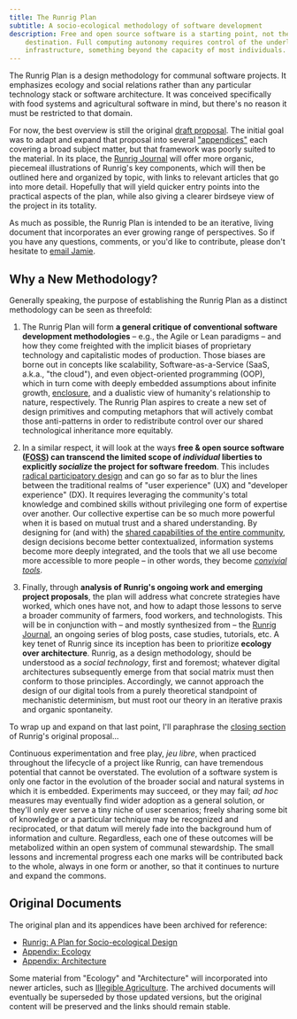 ```yaml
---
title: The Runrig Plan
subtitle: A socio-ecological methodology of software development
description: Free and open source software is a starting point, not the
    destination. Full computing autonomy requires control of the underlying
    infrastructure, something beyond the capacity of most individuals.
---
```


The Runrig Plan is a design methodology for communal software projects. It
emphasizes ecology and social relations rather than any particular technology
stack or software architecture. It was conceived specifically with food systems
and agricultural software in mind, but there's no reason it must be restricted
to that domain.

For now, the best overview is still the original [draft proposal]. The initial
goal was to adapt and expand that proposal into several ["appendices"] each
covering a broad subject matter, but that framework was poorly suited to the
material. In its place, the [Runrig Journal] will offer more organic, piecemeal
illustrations of Runrig's key components, which will then be outlined here and
organized by topic, with links to relevant articles that go into more detail.
Hopefully that will yield quicker entry points into the practical aspects of the
plan, while also giving a clearer birdseye view of the project in its totality.

As much as possible, the Runrig Plan is intended to be an iterative, living
document that incorporates an ever growing range of perspectives. So if you have
any questions, comments, or you'd like to contribute, please don't hesitate to
[email Jamie].

[draft proposal]: /posts/the-runrig-plan-for-socio-ecological-design.md
["appendices"]: #original-documents
[Runrig Journal]: /journal.md
[email Jamie]: mailto:jamie@runrig.org

## Why a New Methodology?
Generally speaking, the purpose of establishing the Runrig Plan as a distinct
methodology can be seen as threefold:

1. The Runrig Plan will form __a general critique of conventional software
   development methodologies__ – e.g., the Agile or Lean paradigms – and how
   they come freighted with the implicit biases of proprietary technology and
   capitalistic modes of production. Those biases are borne out in concepts like
   scalability, Software-as-a-Service (SaaS, a.k.a., "the cloud"), and even
   object-oriented programming (OOP), which in turn come with deeply embedded
   assumptions about infinite growth, [enclosure], and a dualistic view of
   humanity's relationship to nature, respectively. The Runrig Plan aspires to
   create a new set of design primitives and computing metaphors that will
   actively combat those anti-patterns in order to redistribute control over our
   shared technological inheritance more equitably.

2. In a similar respect, it will look at the ways __free & open source software
   ([FOSS]) can transcend the limited scope of _individual_ liberties to
   explicitly _socialize_ the project for software freedom__. This includes
   [radical participatory design] and can go so far as to blur the lines between
   the traditional realms of "user experience" (UX) and "developer experience"
   (DX). It requires leveraging the community's total knowledge and combined
   skills without privileging one form of expertise over another. Our collective
   expertise can be so much more powerful when it is based on mutual trust and a
   shared understanding. By designing for (and with) the [shared capabilities of
   the entire community], design decisions become better contextualized,
   information systems become more deeply integrated, and the tools that we all
   use become more accessible to more people – in other words, they become
   _[convivial tools]_.

3. Finally, through __analysis of Runrig's ongoing work and emerging project
   proposals__, the plan will address what concrete strategies have worked,
   which ones have not, and how to adapt those lessons to serve a broader
   community of farmers, food workers, and technologists. This will be in
   conjunction with – and mostly synthesized from – the [Runrig Journal], an
   ongoing series of blog posts, case studies, tutorials, etc. A key tenet of
   Runrig since its inception has been to prioritize __ecology over
   architecture__. Runrig, as a design methodology, should be understood as a
   _social technology_, first and foremost; whatever digital architectures
   subsequently emerge from that social matrix must then conform to those
   principles. Accordingly, we cannot approach the design of our digital tools
   from a purely theoretical standpoint of mechanistic determinism, but must
   root our theory in an iterative praxis and organic spontaneity.

To wrap up and expand on that last point, I'll paraphrase the [closing section]
of Runrig's original proposal...

Continuous experimentation and free play, _jeu libre_, when practiced throughout
the lifecycle of a project like Runrig, can have tremendous potential that
cannot be overstated. The evolution of a software system is only one factor in
the evolution of the broader social and natural systems in which it is embedded.
Experiments may succeed, or they may fail; _ad hoc_ measures may eventually find
wider adoption as a general solution, or they'll only ever serve a tiny niche of
user scenarios; freely sharing some bit of knowledge or a particular technique
may be recognized and reciprocated, or that datum will merely fade into the
background hum of information and culture. Regardless, each one of these
outcomes will be metabolized within an open system of communal stewardship. The
small lessons and incremental progress each one marks will be contributed back
to the whole, always in one form or another, so that it continues to nurture and
expand the commons.

[enclosure]: /posts/hedgerows.md
[FOSS]: https://www.gnu.org/philosophy/floss-and-foss.html
[radical participatory design]: https://doi.org/10.1017/dsj.2022.24
[shared capabilities of the entire community]:
    https://lu.is/2016/03/free-as-in-my-libreplanet-2016-talk/
[convivial tools]: https://archive.org/details/illich-conviviality/
[closing section]: /posts/the-runrig-plan-for-socio-ecological-design.md#ecology-over-architecture

## Original Documents
The original plan and its appendices have been archived for reference:

- [Runrig: A Plan for Socio-ecological Design]
- [Appendix: Ecology]
- [Appendix: Architecture]

Some material from "Ecology" and "Architecture" will incorporated into newer
articles, such as [Illegible Agriculture]. The archived documents will
eventually be superseded by those updated versions, but the original content
will be preserved and the links should remain stable.

[Runrig: A Plan for Socio-ecological Design]:
    /posts/the-runrig-plan-for-socio-ecological-design.md
[Appendix: Ecology]: /posts/the-runrig-plan-appendix-ecology.md
[Appendix: Architecture]: /posts/the-runrig-plan-appendix-architecture.md
[Illegible Agriculture]: /posts/illegible-agriculture.md
